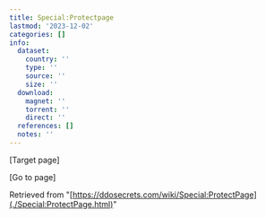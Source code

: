 ```yaml
---
title: Special:Protectpage
lastmod: '2023-12-02'
categories: []
info:
  dataset:
    country: ''
    type: ''
    source: ''
    size: ''
  download:
    magnet: ''
    torrent: ''
    direct: ''
  references: []
  notes: ''
---
```




[Target page]

[Go to
page]

Retrieved from
"[https://ddosecrets.com/wiki/Special:ProtectPage](./Special:ProtectPage.html)"


